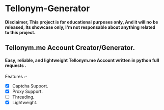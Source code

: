 # Tellonym-Generator
**Disclaimer, This project is for educational purposes only, And it will no be released, Its showcase only, I'm not responsable about anything related to this project.**


## Tellonym.me Account Creator/Generator.
#### Easy, reliable, and lightweight Tellonym.me Account written in python full requests .


Features :-
- [x] Captcha Support.
- [x] Proxy Support.
- [ ] Threading.
- [x] Lightweight.
